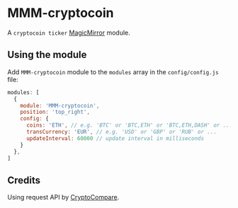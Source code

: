 # MMM-cryptocoin
A `cryptocoin ticker` <a href="https://github.com/MichMich/MagicMirror">MagicMirror</a> module.

## Using the module
Add `MMM-cryptocoin` module to the `modules` array in the `config/config.js` file:
````javascript
modules: [
  {
    module: 'MMM-cryptocoin',
    position: 'top_right',
    config: {
      coins: 'ETH', // e.g. 'BTC' or 'BTC,ETH' or 'BTC,ETH,DASH' or ...
      transCurrency: 'EUR', // e.g. 'USD' or 'GBP' or 'RUB' or ...
      updateInterval: 60000 // update interval in milliseconds
    }
  },
]
````

## Credits
Using request API by [CryptoCompare](https://www.cryptocompare.com/api/). 

